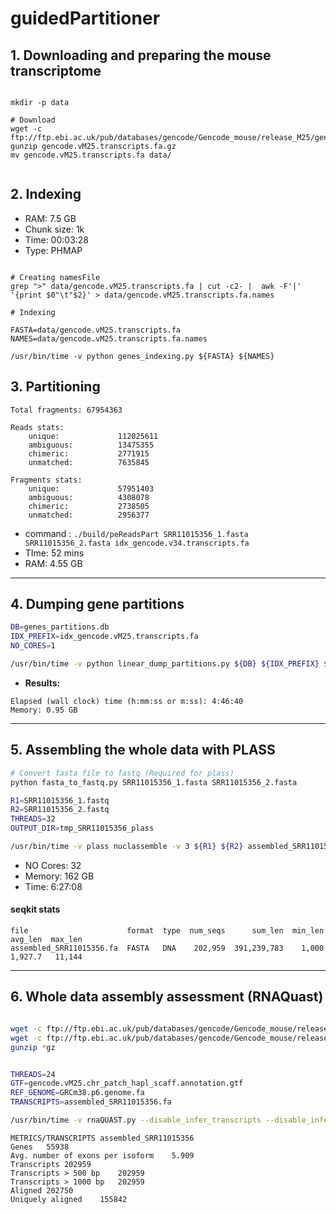 # guidedPartitioner


## 1. Downloading and preparing the mouse transcriptome

```shell script

mkdir -p data

# Download
wget -c ftp://ftp.ebi.ac.uk/pub/databases/gencode/Gencode_mouse/release_M25/gencode.vM25.transcripts.fa.gz
gunzip gencode.vM25.transcripts.fa.gz
mv gencode.vM25.transcripts.fa data/


```

## 2. Indexing

- RAM: 7.5 GB
- Chunk size: 1k
- Time: 00:03:28
- Type: PHMAP

```shell script

# Creating namesFile
grep ">" data/gencode.vM25.transcripts.fa | cut -c2- |  awk -F'|' '{print $0"\t"$2}' > data/gencode.vM25.transcripts.fa.names

# Indexing

FASTA=data/gencode.vM25.transcripts.fa
NAMES=data/gencode.vM25.transcripts.fa.names

/usr/bin/time -v python genes_indexing.py ${FASTA} ${NAMES}

```

## 3. Partitioning

```text
Total fragments: 67954363

Reads stats:
	unique:             112025611
	ambiguous:          13475355
	chimeric:           2771915
	unmatched:          7635845

Fragments stats:
	unique:             57951403
	ambiguous:          4308078
	chimeric:           2738505
	unmatched:          2956377
```

- command : `./build/peReadsPart SRR11015356_1.fasta SRR11015356_2.fasta idx_gencode.v34.transcripts.fa`
- TIme: 52 mins
- RAM: 4.55 GB

---

## 4. Dumping gene partitions

```bash
DB=genes_partitions.db
IDX_PREFIX=idx_gencode.vM25.transcripts.fa
NO_CORES=1

/usr/bin/time -v python linear_dump_partitions.py ${DB} ${IDX_PREFIX} ${NO_CORES}
```

- **Results:**

```text
Elapsed (wall clock) time (h:mm:ss or m:ss): 4:46:40
Memory: 0.95 GB
```

---

## 5. Assembling the whole data with **PLASS**

```bash
# Convert fasta file to fastq (Required for plass)
python fasta_to_fastq.py SRR11015356_1.fasta SRR11015356_2.fasta

R1=SRR11015356_1.fastq
R2=SRR11015356_2.fastq
THREADS=32
OUTPUT_DIR=tmp_SRR11015356_plass

/usr/bin/time -v plass nuclassemble -v 3 ${R1} ${R2} assembled_SRR11015356.fa ${OUTPUT_DIR} --threads ${THREADS}

```

- NO Cores: 32
- Memory: 162 GB
- Time: 6:27:08

#### **seqkit stats**

```tsv
file                      format  type  num_seqs      sum_len  min_len  avg_len  max_len
assembled_SRR11015356.fa  FASTA   DNA    202,959  391,239,783    1,000  1,927.7   11,144
```

---

## 6. Whole data assembly assessment (RNAQuast)

```bash

wget -c ftp://ftp.ebi.ac.uk/pub/databases/gencode/Gencode_mouse/release_M25/GRCm38.p6.genome.fa.gz
wget -c ftp://ftp.ebi.ac.uk/pub/databases/gencode/Gencode_mouse/release_M25/gencode.vM25.chr_patch_hapl_scaff.annotation.gtf.gz
gunzip *gz


THREADS=24
GTF=gencode.vM25.chr_patch_hapl_scaff.annotation.gtf
REF_GENOME=GRCm38.p6.genome.fa
TRANSCRIPTS=assembled_SRR11015356.fa

/usr/bin/time -v rnaQUAST.py --disable_infer_transcripts --disable_infer_genes --transcripts ${TRANSCRIPTS} --reference ${REF_GENOME} --gtf ${GTF} -t ${THREADS} -o rnaQuast_plass_SRR11015356

```

```tsv
METRICS/TRANSCRIPTS	assembled_SRR11015356
Genes	55938
Avg. number of exons per isoform	5.909
Transcripts	202959
Transcripts > 500 bp	202959
Transcripts > 1000 bp	202959
Aligned	202750
Uniquely aligned	155842
```